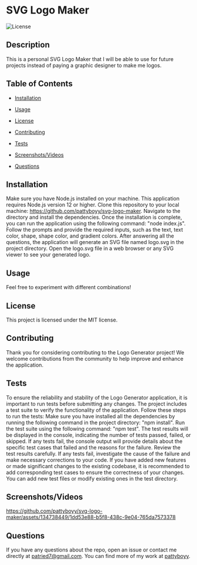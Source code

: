 # SVG Logo Maker

![License](https://img.shields.io/badge/License-MIT-blue.svg)

## Description

This is a personal SVG Logo Maker that I will be able to use for future projects instead of paying a graphic designer to make me logos.

## Table of Contents

* [Installation](#installation)
* [Usage](#usage)

* [License](#license)

* [Contributing](#contributing)
* [Tests](#tests)
* [Screenshots/Videos](#screenshots-videos)
* [Questions](#questions)

## Installation

Make sure you have Node.js installed on your machine. This application requires Node.js version 12 or higher. Clone this repository to your local machine: https://github.com/pattyboyy/svg-logo-maker. Navigate to the directory and install the dependencies. Once the installation is complete, you can run the application using the following command: "node index.js". Follow the prompts and provide the required inputs, such as the text, text color, shape, shape color, and gradient colors. After answering all the questions, the application will generate an SVG file named logo.svg in the project directory. Open the logo.svg file in a web browser or any SVG viewer to see your generated logo.

## Usage

Feel free to experiment with different combinations!

## License

This project is licensed under the MIT license.

## Contributing

Thank you for considering contributing to the Logo Generator project! We welcome contributions from the community to help improve and enhance the application. 

## Tests

To ensure the reliability and stability of the Logo Generator application, it is important to run tests before submitting any changes. The project includes a test suite to verify the functionality of the application. Follow these steps to run the tests: Make sure you have installed all the dependencies by running the following command in the project directory: "npm install". Run the test suite using the following command: "npm test". The test results will be displayed in the console, indicating the number of tests passed, failed, or skipped. If any tests fail, the console output will provide details about the specific test cases that failed and the reasons for the failure. Review the test results carefully. If any tests fail, investigate the cause of the failure and make necessary corrections to your code. If you have added new features or made significant changes to the existing codebase, it is recommended to add corresponding test cases to ensure the correctness of your changes. You can add new test files or modify existing ones in the test directory.

## Screenshots/Videos


https://github.com/pattyboyy/svg-logo-maker/assets/134738449/1dd53e88-b5f8-438c-9e04-765da7573378




## Questions

If you have any questions about the repo, open an issue or contact me directly at patried7@gmail.com. You can find more of my work at [pattyboyy](https://github.com/pattyboyy/).
